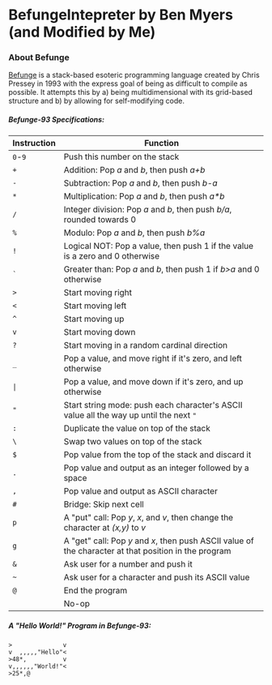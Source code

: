 # BefungeIntepreter by Ben Myers (and Modified by Me)

### About Befunge

[Befunge](http://esolangs.org/wiki/Befunge) is a stack-based esoteric programming language created by Chris Pressey in 1993 with the express goal of being as difficult to compile as possible. It attempts this by a) being multidimensional with its grid-based structure and b) by allowing for self-modifying code.

##### Befunge-93 Specifications:

| Instruction       | Function |
| ------------- |----------|
| `0`-`9`      | Push this number on the stack|
| `+` | Addition: Pop _a_ and _b_, then push _a+b_ |
| `-` | Subtraction: Pop _a_ and _b_, then push _b-a_ |
| `*` | Multiplication: Pop _a_ and _b_, then push _a*b_ |
| `/` | Integer division: Pop _a_ and _b_, then push _b/a_, rounded towards 0 |
| `%` | Modulo: Pop _a_ and _b_, then push _b%a_ |
| `!` | Logical NOT: Pop a value, then push 1 if the value is a zero and 0 otherwise |
| <code>`</code> | Greater than: Pop _a_ and _b_, then push 1 if _b>a_ and 0 otherwise |
| `>` | Start moving right |
| `<` | Start moving left |
| `^` | Start moving up |
| `v` | Start moving down |
| `?` | Start moving in a random cardinal direction |
| `_` | Pop a value, and move right if it's zero, and left otherwise |
| <code>&#124;</code> | Pop a value, and move down if it's zero, and up otherwise |
| `"` | Start string mode: push each character's ASCII value all the way up until the next `"` |
| `:` | Duplicate the value on top of the stack |
| `\` | Swap two values on top of the stack |
| `$` | Pop value from the top of the stack and discard it |
| `.` | Pop value and output as an integer followed by a space |
| `,` | Pop value and output as ASCII character |
| `#` | Bridge: Skip next cell |
| `p` | A "put" call: Pop _y_, _x_, and _v_, then change the character at _(x,y)_ to _v_ |
| `g` | A "get" call: Pop _y_ and _x_, then push ASCII value of the character at that position in the program |
| `&` | Ask user for a number and push it |
| `~` | Ask user for a character and push its ASCII value |
| `@` | End the program |
| ` ` | No-op |

##### A _"Hello World!"_ Program in Befunge-93:

```befunge
>              v
v  ,,,,,"Hello"<
>48*,          v
v,,,,,,"World!"<
>25*,@
```
